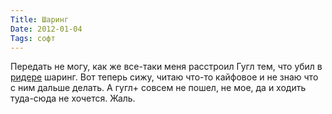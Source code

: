 ```yaml
---
Title: Шаринг
Date: 2012-01-04
Tags: софт
---
```


Передать не могу, как же все-таки меня расстроил Гугл тем, что убил в [ридере][1] шаринг. Вот теперь сижу, читаю что-то кайфовое и не знаю что с ним дальше делать. А гугл+ совсем не пошел, не мое, да и ходить туда-сюда не хочется. Жаль.

[1]: https://en.wikipedia.org/wiki/Google_Reader